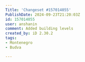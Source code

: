```yaml
---
Title: 'Changeset #157014055'
PublishDate: 2024-09-23T21:20:03Z
id: 157014055
user: anshanin
comment: Added building levels
created_by: iD 2.30.2
tags:
- Montenegro
- Budva

---
```

